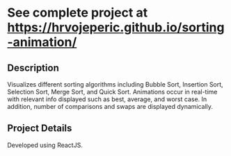 # **See complete project at https://hrvojeperic.github.io/sorting-animation/**

## Description
Visualizes different sorting algorithms including Bubble Sort, Insertion Sort, Selection Sort, Merge Sort, and Quick Sort.
Animations occur in real-time with relevant info displayed such as best, average, and worst case. 
In addition, number of comparisons and swaps are displayed dynamically.

## Project Details
Developed using ReactJS.